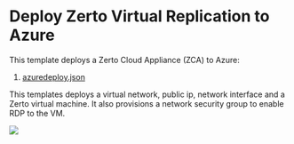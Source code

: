 # Deploy Zerto Virtual Replication to Azure

This template deploys a Zerto Cloud Appliance (ZCA) to Azure:

1. [azuredeploy.json](./azuredeploy.json)

This templates deploys a virtual network, public ip, network interface and a Zerto virtual machine. It also provisions a network security group to enable RDP to the VM.

<a href="https://portal.azure.com/#create/Microsoft.Template/uri/https%3A%2F%2Fraw.githubusercontent.com%2FZerto-TA-Public%2Fazure-quickstart-templates%2Fmaster%2F201-zerto-zca%2Fazuredeploy.json" target="_blank">
    <img src="http://azuredeploy.net/deploybutton.png"/>
</a>
